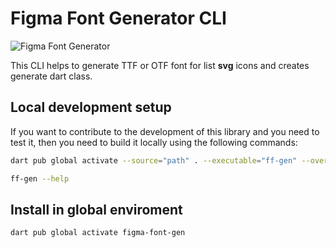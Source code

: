 # Figma Font Generator CLI

![Figma Font Generator](https://i.ibb.co/QNP4VFj/final-scaled-transformed-1.png)

This CLI helps to generate TTF or OTF font for list __svg__ icons and creates generate dart class.

## Local development setup

If you want to contribute to the development of this library and you need to test it, then you need to build it locally using the following commands:

```bash
dart pub global activate --source="path" . --executable="ff-gen" --overwrite

ff-gen --help
```

## Install in global enviroment

```bash
dart pub global activate figma-font-gen
```
